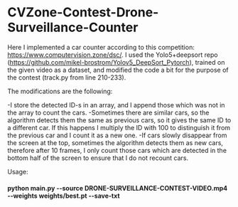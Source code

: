 # CVZone-Contest-Drone-Surveillance-Counter

Here I implemented a car counter according to this competition: https://www.computervision.zone/dsc/. I used the Yolo5+deepsort repo (https://github.com/mikel-brostrom/Yolov5_DeepSort_Pytorch), trained on the given video as a dataset, and modified the code a bit for the purpose of the contest (track.py from line 210-233).

The modifications are the following:

-I store the detected ID-s in an array, and I append those which was not in the array to count the cars.
-Sometimes there are similar cars, so the algorithm detects them the same as previous cars, so it gives the same ID to a different car. If this happens I multiply the ID with 100 to distinguish it from the previous car and I count it as a new one.
-If cars slowly disappear from the screen at the top, sometimes the algorithm detects them as new cars, therefore after 10 frames, I only count those cars which are detected in the bottom half of the screen to ensure that I do not recount cars.

Usage:
#### python main.py --source DRONE-SURVEILLANCE-CONTEST-VIDEO.mp4 --weights weights/best.pt --save-txt

